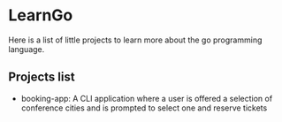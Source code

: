 # LearnGo

Here is a list of little projects to learn more about the go programming language.

## Projects list

- booking-app: A CLI application where a user is offered a selection of conference cities and is prompted to select one and reserve tickets
